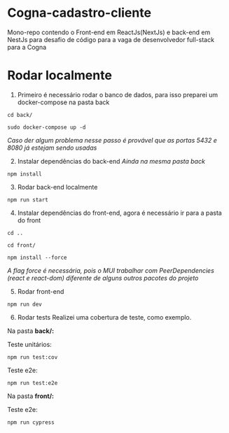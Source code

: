 # Cogna-cadastro-cliente
Mono-repo contendo o Front-end em ReactJs(NextJs) e back-end em NestJs para desafio de código para a vaga de desenvolvedor full-stack para a Cogna

# Rodar localmente
1. Primeiro é necessário rodar o banco de dados, para isso preparei um docker-compose na pasta back
```
cd back/
```
```
sudo docker-compose up -d
```

*Caso der algum problema nesse passo é provável que as portas 5432 e 8080 já estejam sendo usadas*

2. Instalar dependências do back-end
*Ainda na mesma pasta back*
```
npm install
```

3. Rodar back-end localmente
```
npm run start
```

4. Instalar dependências do front-end, agora é necessário ir para a pasta do front
```
cd ..
```
```
cd front/
```
```
npm install --force
```
*A flag force é necessária, pois o MUI trabalhar com PeerDependencies (react e react-dom) diferente de alguns outros pacotes do projeto*

5. Rodar front-end
```
npm run dev
```

6. Rodar tests
Realizei uma cobertura de teste, como exemplo.

Na pasta **back/:**

Teste unitários:
```
npm run test:cov
```
Teste e2e:
```
npm run test:e2e
```
Na pasta **front/:**

Teste e2e:
```
npm run cypress
```
